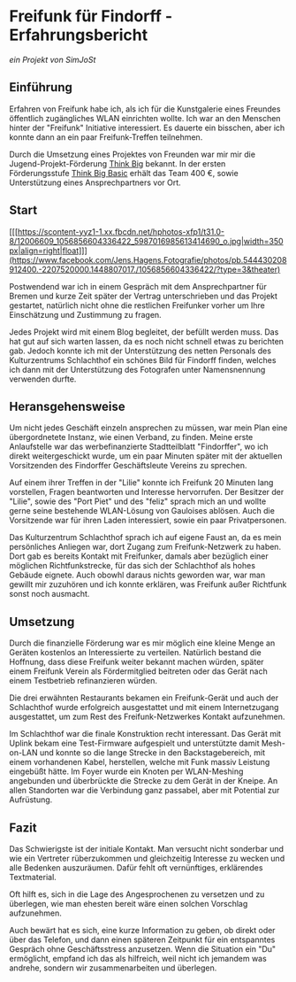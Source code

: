 # Freifunk für Findorff - Erfahrungsbericht
*ein Projekt von SimJoSt*

## Einführung
Erfahren von Freifunk habe ich, als ich für die Kunstgalerie eines Freundes öffentlich zugängliches WLAN einrichten wollte. Ich war an den Menschen hinter der "Freifunk" Initiative interessiert. Es dauerte ein bisschen, aber ich konnte dann an ein paar Freifunk-Treffen teilnehmen.

Durch die Umsetzung eines Projektes von Freunden war mir mir die Jugend-Projekt-Förderung [Think Big](https://www.think-big.org/) bekannt. In der ersten Förderungsstufe [Think Big Basic](https://www.think-big.org/) erhält das Team 400 €, sowie Unterstützung eines Ansprechpartners vor Ort.

## Start
[[[https://scontent-yyz1-1.xx.fbcdn.net/hphotos-xfp1/t31.0-8/12006609_1056856604336422_5987016985613414690_o.jpg|width=350px|align=right|float]]](https://www.facebook.com/Jens.Hagens.Fotografie/photos/pb.544430208912400.-2207520000.1448807017./1056856604336422/?type=3&theater)

Postwendend war ich in einem Gespräch mit dem Ansprechpartner für Bremen und kurze Zeit später der Vertrag unterschrieben und das Projekt gestartet, natürlich nicht ohne die restlichen Freifunker vorher um Ihre Einschätzung und Zustimmung zu fragen.

Jedes Projekt wird mit einem Blog begleitet, der befüllt werden muss. Das hat gut auf sich warten lassen, da es noch nicht schnell etwas zu berichten gab. Jedoch konnte ich mit der Unterstützung des netten Personals des Kulturzentrums Schlachthof ein schönes Bild für Findorff finden, welches ich dann mit der Unterstützung des Fotografen unter Namensnennung verwenden durfte.

## Heransgehensweise
Um nicht jedes Geschäft einzeln ansprechen zu müssen, war mein Plan eine übergordnetete Instanz, wie einen Verband, zu finden. Meine erste Anlaufstelle war das werbefinanzierte Stadtteilblatt "Findorffer", wo ich direkt weitergeschickt wurde, um ein paar Minuten später mit der aktuellen Vorsitzenden des Findorffer Geschäftsleute Vereins zu sprechen.

Auf einem ihrer Treffen in der "Lilie" konnte ich Freifunk 20 Minuten lang vorstellen, Fragen beantworten und Interesse hervorrufen. Der Besitzer der "Lilie", sowie des "Port Piet" und des "feliz" sprach mich an und wollte gerne seine bestehende WLAN-Lösung von Gauloises ablösen. Auch die Vorsitzende war für ihren Laden interessiert, sowie ein paar Privatpersonen.

Das Kulturzentrum Schlachthof sprach ich auf eigene Faust an, da es mein persönliches Anliegen war, dort Zugang zum Freifunk-Netzwerk zu haben. Dort gab es bereits Kontakt mit Freifunker, damals aber bezüglich einer möglichen Richtfunkstrecke, für das sich der Schlachthof als hohes Gebäude eignete. Auch obowhl daraus nichts geworden war, war man gewillt mir zuzuhören und ich konnte erklären, was Freifunk außer Richtfunk sonst noch ausmacht.

## Umsetzung
Durch die finanzielle Förderung war es mir möglich eine kleine Menge an Geräten kostenlos an Interessierte zu verteilen. Natürlich bestand die Hoffnung, dass diese Freifunk weiter bekannt machen würden, später einem Freifunk Verein als Fördermitglied beitreten oder das Gerät nach einem Testbetrieb refinanzieren würden.

Die drei erwähnten Restaurants bekamen ein Freifunk-Gerät und auch der Schlachthof wurde erfolgreich ausgestattet und mit einem Internetzugang ausgestattet, um zum Rest des Freifunk-Netzwerkes Kontakt aufzunehmen.

Im Schlachthof war die finale Konstruktion recht interessant. Das Gerät mit Uplink bekam eine Test-Firmware aufgespielt und unterstützte damit Mesh-on-LAN und konnte so die lange Strecke in den Backstagebereich, mit einem vorhandenen Kabel, herstellen, welche mit Funk massiv Leistung eingebüßt hätte. Im Foyer wurde ein Knoten per WLAN-Meshing angebunden und überbrückte die Strecke zu dem Gerät in der Kneipe. An allen Standorten war die Verbindung ganz passabel, aber mit Potential zur Aufrüstung.

## Fazit
Das Schwierigste ist der initiale Kontakt. Man versucht nicht sonderbar und wie ein Vertreter rüberzukommen und gleichzeitig Interesse zu wecken und alle Bedenken auszuräumen. Dafür fehlt oft vernünftiges, erklärendes Textmaterial.

Oft hilft es, sich in die Lage des Angesprochenen zu versetzen und zu überlegen, wie man ehesten bereit wäre einen solchen Vorschlag aufzunehmen.

Auch bewärt hat es sich, eine kurze Information zu geben, ob direkt oder über das Telefon, und dann einen späteren Zeitpunkt für ein entspanntes Gespräch ohne Geschäftsstress anzusetzen. Wenn die Situation ein "Du" ermöglicht, empfand ich das als hilfreich, weil nicht ich jemandem was andrehe, sondern wir zusammenarbeiten und überlegen.